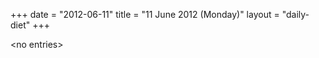 +++
date = "2012-06-11"
title = "11 June 2012 (Monday)"
layout = "daily-diet"
+++


\<no entries\>

